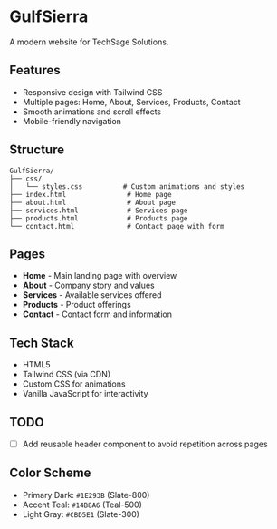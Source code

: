# GulfSierra

A modern website for TechSage Solutions.

## Features

- Responsive design with Tailwind CSS
- Multiple pages: Home, About, Services, Products, Contact
- Smooth animations and scroll effects
- Mobile-friendly navigation

## Structure

```
GulfSierra/
├── css/
│   └── styles.css          # Custom animations and styles
├── index.html               # Home page
├── about.html               # About page
├── services.html            # Services page
├── products.html            # Products page
└── contact.html             # Contact page with form
```

## Pages

- **Home** - Main landing page with overview
- **About** - Company story and values
- **Services** - Available services offered
- **Products** - Product offerings
- **Contact** - Contact form and information

## Tech Stack

- HTML5
- Tailwind CSS (via CDN)
- Custom CSS for animations
- Vanilla JavaScript for interactivity

## TODO

- [ ] Add reusable header component to avoid repetition across pages

## Color Scheme

- Primary Dark: `#1E293B` (Slate-800)
- Accent Teal: `#14B8A6` (Teal-500)
- Light Gray: `#CBD5E1` (Slate-300)

